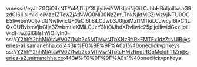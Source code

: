 vmess://eyJhZGQiOiIxNTYuMjI1LjY3LjIyIiwiYWlkIjoiNjQiLCJhbHBuIjoiIiwiaG9zdCI6IiIsImlkIjoiMzc1ZTcwZjAtNWQ0Ni00NzZmLThkNjktMGZiMzVjNTU0OGE5IiwibmV0IjoidGNwIiwicGF0aCI6Ii8iLCJwb3J0IjoiMzI1MTkiLCJwcyI6IvCflLQxOUBvbmVjbGlja3ZwbmtleXMiLCJzY3kiOiJhdXRvIiwic25pIjoiIiwidGxzIjoiIiwidHlwZSI6IiIsInYiOiIyIn0=
ss://Y2hhY2hhMjAtaWV0Zi1wb2x5MTMwNTpXNzRYRkFMTEx1dzZtNUlB@series-a1.samanehha.co:443#%F0%9F%9F%A0a1%40oneclickvpnkeys
ss://Y2hhY2hhMjAtaWV0Zi1wb2x5MTMwNTptcHMzRndtRGpMcldhT1Zn@series-a2.samanehha.co:443#%F0%9F%9F%A0s1%40oneclickvpnkeys
